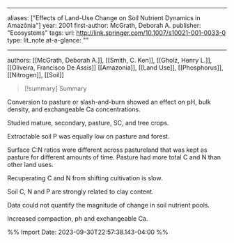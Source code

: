   
---
aliases: ["Effects of Land-Use Change on Soil Nutrient Dynamics in Amazônia"] 
year: 2001 
first-author: McGrath, Deborah A.
publisher: "Ecosystems" 
tags:
url: http://link.springer.com/10.1007/s10021-001-0033-0 
type: lit_note
at-a-glance: ""

--- 
authors: [[McGrath, Deborah A.]], [[Smith, C. Ken]], [[Gholz, Henry L.]], [[Oliveira, Francisco De Assis]]
[[Amazonia]], [[Land Use]], [[Phosphorus]], [[Nitrogen]], [[Soil]]

>[!summary] Summary
> 



Conversion to pasture or slash-and-burn showed an effect on pH, bulk density, and exchangeable Ca concentrations. 

Studied mature, secondary, pasture, SC, and tree crops. 

Extractable soil P was equally low on pasture and forest. 

Surface C:N ratios were different across pastureland that was kept as pasture for different amounts of time. Pasture had more total C and N than other land uses. 

Recuperating C and N from shifting cultivation is slow. 

Soil C, N and P are strongly related to clay content. 

Data could not quantify the magnitude of change in soil nutrient pools. 

Increased compaction, ph and exchangeable Ca.


%% Import Date: 2023-09-30T22:57:38.143-04:00 %%
